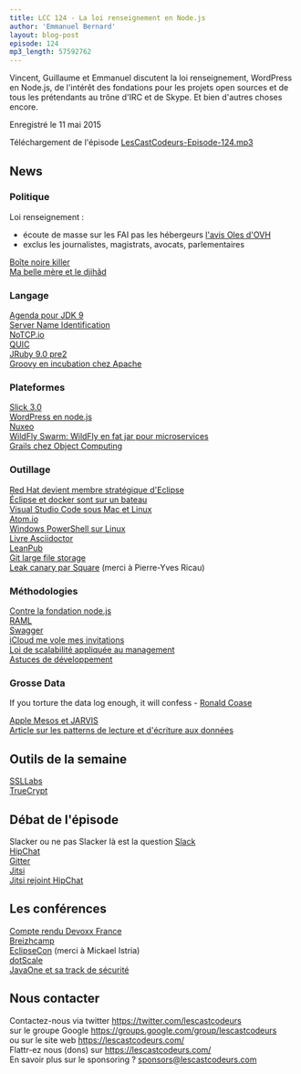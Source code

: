 ```yaml
---
title: LCC 124 - La loi renseignement en Node.js
author: 'Emmanuel Bernard'
layout: blog-post
episode: 124
mp3_length: 57592762
---
```

Vincent, Guillaume et Emmanuel discutent la loi renseignement, WordPress en Node.js,
de l'intérêt des fondations pour les projets open sources et de tous les prétendants au trône d'IRC et de Skype.
Et bien d'autres choses encore.

Enregistré le 11 mai 2015

Téléchargement de l'épisode [LesCastCodeurs-Episode-124.mp3](http://traffic.libsyn.com/lescastcodeurs/LesCastCodeurs-Episode-124.mp3)  

## News

### Politique

Loi renseignement :

- écoute de masse sur les FAI pas les hébergeurs [l'avis Oles d'OVH](http://www.ovh.com/fr/news/articles/a1766.point-vue-ovh-loi-renseignement)
- exclus les journalistes, magistrats, avocats, parlementaires

[Boîte noire killer](http://boitenoirekiller.com)  
[Ma belle mère et le djihâd](https://twitter.com/Never_All/status/595916307503181824)  

### Langage

[Agenda pour JDK 9](http://mail.openjdk.java.net/pipermail/jdk9-dev/2015-May/002172.html)  
[Server Name Identification](https://en.wikipedia.org/wiki/Server_Name_Indication)  
[NoTCP.io](http://notcp.io/)  
[QUIC](https://www.chromium.org/quic)  
[JRuby 9.0 pre2](http://jruby.org/2015/04/28/jruby-9-0-0-0-pre2.html)  
[Groovy en incubation chez Apache](http://incubator.apache.org/projects/groovy.html)  

### Plateformes

[Slick 3.0](http://slick.typesafe.com/news/2015/04/29/slick-3.0.0-released.html)  
[WordPress en node.js](http://webuilddesign.com/wordpress-4-3-will-be-rewritten-in-node-js/)  
[Nuxeo](http://www.nuxeo.com)  
[WildFly Swarm: WildFly en fat jar pour microservices](https://github.com/wildfly-swarm/wildfly-swarm)  
[Grails chez Object Computing](http://www.cio.com/article/2909687/developer/grails-web-framework-finds-home-at-object-computing.html#tk.rss_developer)  

###  Outillage

[Red Hat devient membre stratégique d'Eclipse](http://tools.jboss.org/blog/2015-05-05-red-hat-strategic-eclipse-developer.html)  
[Éclipse et docker sont sur un bateau](https://wiki.eclipse.org/Linux_Tools_Project/Docker_Tooling)  
[Visual Studio Code sous Mac et Linux](http://engt.co/1DBCCcb)  
[Atom.io](https://atom.io)  
[Windows PowerShell sur Linux](http://blogs.msdn.com/b/powershell/archive/2014/05/19/announcing-windows-powershell-desired-state-configuration-for-linux.aspx)  
[Livre Asciidoctor](http://mrhaki.blogspot.fr/2015/04/aweseome-asciidoctor-notebook-is.html)  
[LeanPub](http://leanpub.com)  
[Git large file storage](https://github.com/blog/1986-announcing-git-large-file-storage-lfs)  
[Leak canary par Square](http://squ.re/leakcanary) (merci à Pierre-Yves Ricau)  

### Méthodologies

[Contre la fondation node.js](http://hueniverse.com/2015/02/24/why-i-do-not-support-a-node-foundation/)  
[RAML](http://raml.org)  
[Swagger](http://swagger.io)  
[iCloud me vole mes invitations]( https://discussions.apple.com/thread/3454604?start=0&tstart=0)  
[Loi de scalabilité appliquée au management](http://blog.acolyer.org/2015/04/29/applying-the-universal-scalability-law-to-organisations/)  
[Astuces de développement](http://henrikwarne.com/2015/04/16/lessons-learned-in-software-development/)  

### Grosse Data

If you torture the data log enough, it will confess - [Ronald Coase](https://en.wikipedia.org/wiki/Ronald_Coase)  

[Apple Mesos et JARVIS](https://mesosphere.com/blog/2015/04/23/apple-details-j-a-r-v-i-s-the-mesos-framework-that-runs-siri/)  
[Article sur les patterns de lecture et d'écriture aux données](http://www.benstopford.com/2015/04/28/elements-of-scale-composing-and-scaling-data-platforms/)  

##  Outils de la semaine

[SSLLabs](https://www.ssllabs.com/ssltest/index.html)  
[TrueCrypt](http://ow.ly/LbKJv)  

## Débat de l'épisode

Slacker ou ne pas Slacker là est la question
[Slack](https://slack.com)  
[HipChat](https://www.hipchat.com)  
[Gitter](https://gitter.im)  
[Jitsi](https://jitsi.org)  
[Jitsi rejoint HipChat](http://techcrunch.com/2015/04/21/atlassian-acquires-open-source-video-conferencing-company-bluejimp-to-power-hipchats-video-chat/)  

## Les conférences

[Compte rendu Devoxx France](http://blog.octo.com/devoxx-france-2015-compte-rendu/)  
[Breizhcamp](http://www.breizhcamp.org)  
[EclipseCon](https://www.eclipsecon.org/france2015/) (merci à Mickael Istria)  
[dotScale](http://www.dotscale.io)  
[JavaOne et sa track de sécurité](http://www.securitycurmudgeon.com/2015/04/strong-application-security-focus.html)  

## Nous contacter

Contactez-nous via twitter <https://twitter.com/lescastcodeurs>  
sur le groupe Google <https://groups.google.com/group/lescastcodeurs>  
ou sur le site web <https://lescastcodeurs.com/>  
Flattr-ez nous (dons) sur <https://lescastcodeurs.com/>  
En savoir plus sur le sponsoring ? [sponsors@lescastcodeurs.com](mailto:sponsors@lescastcodeurs.com)
